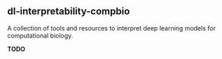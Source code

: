 ## dl-interpretability-compbio

A collection of tools and resources to interpret deep learning models for computational biology.

**TODO**
